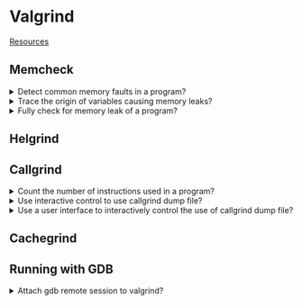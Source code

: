 # Valgrind
[Resources](README.md)

## Memcheck

<details>
<summary>Detect common memory faults in a program?</summary>

> Valgrind is capable of checking for memory leaks on a binary file.
>
> ```sh
> gcc -o program main.c
> valgrind ./program
> ``````
>
> To have a better output from Valgrind, compile with debug info:
>
> ```sh
> gcc -o program main.c -g3
> valgrind ./program
> ``````

> **Resources**
> - YouTube: C++ Weekly - Ep 86 - Valgrind

> **References**
> ---
</details>

<details>
<summary>Trace the origin of variables causing memory leaks?</summary>

> ```sh
> valgrind --track-origins ./program
> ``````
>
> ---
> **Resources**
> - YouTube: C++ Weekly - Ep 86 - Valgrind
> ---
> **References**
> ---
</details>

<details>
<summary>Fully check for memory leak of a program?</summary>

> ```sh
> valgrind --leak-check full ./program
> ``````
>
> ---
> **Resources**
> - YouTube: Detecting Memory Leaks With Valgrind
> ---
> **References**
> ---
</details>

## Helgrind

## Callgrind

<details>
<summary>Count the number of instructions used in a program?</summary>

> **Description**
>
> ```sh
> valgrind --tool callgrind ./program
> ``````
>
> ---
> **Resources**
> - YouTube: C++ Weekly - Ep 86 - Valgrind
> ---
> **References**
> ---
</details>

<details>
<summary>Use interactive control to use callgrind dump file?</summary>

> **Description**
>
> ```sh
> ``````
>
> ---
> **Resources**
> - YouTube: C++ Weekly - Ep 86 - Valgrind
> ---
> **References**
> ---
</details>

<details>
<summary>Use a user interface to interactively control the use of callgrind dump file?</summary>

> ```sh
> kcachegrind callgrind-dump.out.123
> ``````
>
> ---
> **Resources**
> - YouTube: C++ Weekly - Ep 86 - Valgrind
> ---
> **References**
> ---
</details>

## Cachegrind

## Running with GDB

<details>
<summary>Attach gdb remote session to valgrind?</summary>

> **Description**
>
> ```sh
> gdb ./program
> (gdb) set remote exec-file ./program
> (gdb) set sysroot /
> (gdb) target extended-remote | vgdb --multi --vargs -q
> (gdb) start
> (gdb) help valgrind
> (gdb) help memcheck
> (gdb) help helgrind
> ``````
>
> ---
> **Resources**
> - YouTube: Debugging memory issues with Valgrind and GDB - DevConf.CZ 2023
> ---
> **References**
---
</details>
